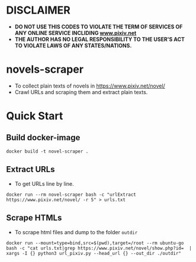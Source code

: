 # DISCLAIMER
* **DO NOT USE THIS CODES TO VIOLATE THE TERM OF SERVICES OF ANY ONLINE SERVICE INCLIDING www.pixiv.net**
* **THE AUTHOR HAS NO LEGAL RESPONSIBILITY TO THE USER'S ACT TO VIOLATE LAWS OF ANY STATES/NATIONS.**

# novels-scraper
* To collect plain texts of novels in https://www.pixiv.net/novel/ 
* Crawl URLs and scraping them and extract plain texts.

# Quick Start
## Build docker-image
```shell 
docker build -t novel-scraper .
```

## Extract URLs
* To get URLs line by line.
```shell
docker run --rm novel-scraper bash -c "urlExtract https://www.pixiv.net/novel/ -r 5" > urls.txt
```

## Scrape HTMLs
* To scrape html files and dump to the folder `outdir`
```
docker run --mount=type=bind,src=$(pwd),target=/root --rm ubuntu-go bash -c "cat urls.txt|grep https://www.pixiv.net/novel/show.php?id=  | xargs -I {} python3 url_pixiv.py --head_url {} --out_dir ./outdir"
```

